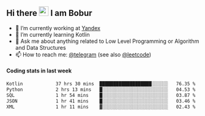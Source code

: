 ## Hi there <img src="https://media.giphy.com/media/hvRJCLFzcasrR4ia7z/giphy.gif" width="25px" height="25px"> I am Bobur

- 💼 I’m currently working at [Yandex](https://yandex.ru/)
- 🌱 I’m currently learning Kotlin
- 💬 Ask me about anything related to Low Level Programming or Algorithm and Data Structures
- 📫 How to reach me: [@telegram](https://t.me/octoant) (see also [@leetcode](https://leetcode.com/octoant/))    

#### Coding stats in last week

<!--START_SECTION:waka-->

```txt
Kotlin            37 hrs 30 mins  ███████████████████░░░░░░   76.35 %
Python            2 hrs 13 mins   █░░░░░░░░░░░░░░░░░░░░░░░░   04.53 %
SQL               1 hr 54 mins    █░░░░░░░░░░░░░░░░░░░░░░░░   03.87 %
JSON              1 hr 41 mins    █░░░░░░░░░░░░░░░░░░░░░░░░   03.46 %
XML               1 hr 11 mins    ▓░░░░░░░░░░░░░░░░░░░░░░░░   02.43 %
```

<!--END_SECTION:waka-->

